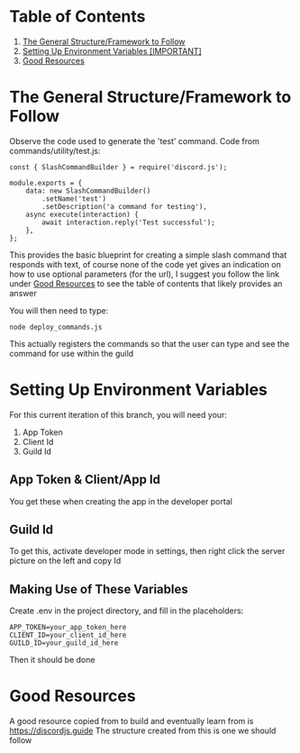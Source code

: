 # Table of Contents
1. [The General Structure/Framework to Follow](#the-general-structureframework-to-follow)
2. [Setting Up Environment Variables \[IMPORTANT\]](#setting-up-environment-variables)
3. [Good Resources](#good-resources)

# The General Structure/Framework to Follow

Observe the code used to generate the 'test' command.
Code from commands/utility/test.js:
```
const { SlashCommandBuilder } = require('discord.js');

module.exports = {
	data: new SlashCommandBuilder()
		.setName('test')
		.setDescription('a command for testing'),
	async execute(interaction) {
		await interaction.reply('Test successful');
	},
};
```

This provides the basic blueprint for creating a simple slash command that responds with text, of course none of the code yet gives an indication on how to use optional parameters (for the url),
I suggest you follow the link under [Good Resources](#good-resources) to see the table of contents that likely provides an answer

You will then need to type:
```
node deploy_commands.js
```
This actually registers the commands so that the user can type and see the command for use within the guild

# Setting Up Environment Variables
For this current iteration of this branch, you will need your:
1. App Token
2. Client Id
3. Guild Id

## App Token & Client/App Id
You get these when creating the app in the developer portal

## Guild Id
To get this, activate developer mode in settings, then right click the server picture on the left and copy Id

## Making Use of These Variables
Create .env in the project directory, and fill in the placeholders:
```
APP_TOKEN=your_app_token_here
CLIENT_ID=your_client_id_here
GUILD_ID=your_guild_id_here
```

Then it should be done

# Good Resources

A good resource copied from to build and eventually learn from is <https://discordjs.guide>
The structure created from this is one we should follow